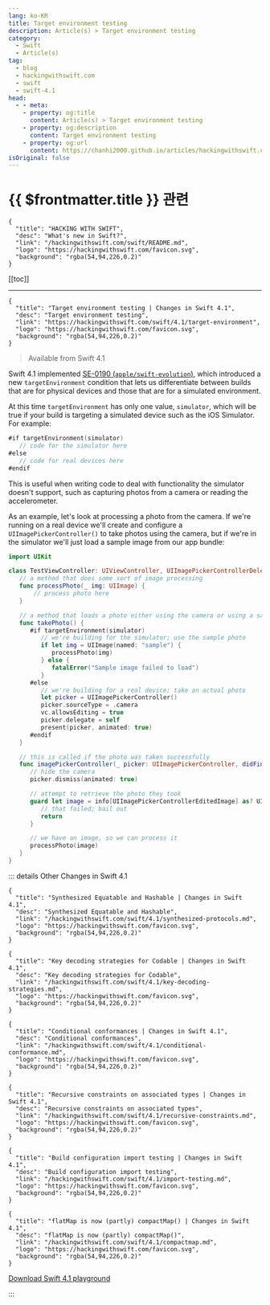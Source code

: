 ```yaml
---
lang: ko-KR
title: Target environment testing
description: Article(s) > Target environment testing
category:
  - Swift
  - Article(s)
tag: 
  - blog
  - hackingwithswift.com
  - swift
  - swift-4.1
head:
  - - meta:
    - property: og:title
      content: Article(s) > Target environment testing
    - property: og:description
      content: Target environment testing
    - property: og:url
      content: https://chanhi2000.github.io/articles/hackingwithswift.com/swift/4.1/target-environment.html
isOriginal: false
---
```


# {{ $frontmatter.title }} 관련

```component VPCard
{
  "title": "HACKING WITH SWIFT",
  "desc": "What's new in Swift?",
  "link": "/hackingwithswift.com/swift/README.md",
  "logo": "https://hackingwithswift.com/favicon.svg",
  "background": "rgba(54,94,226,0.2)"
}
```

[[toc]]

---

```component VPCard
{
  "title": "Target environment testing | Changes in Swift 4.1",
  "desc": "Target environment testing",
  "link": "https://hackingwithswift.com/swift/4.1/target-environment", 
  "logo": "https://hackingwithswift.com/favicon.svg",
  "background": "rgba(54,94,226,0.2)"
}
```

> Available from Swift 4.1

Swift 4.1 implemented [SE-0190 (<FontIcon icon="iconfont icon-github"/>`apple/swift-evolution`)](https://github.com/apple/swift-evolution/blob/master/proposals/0190-target-environment-platform-condition.md), which introduced a new `targetEnvironment` condition that lets us differentiate between builds that are for physical devices and those that are for a simulated environment.

At this time `targetEnvironment` has only one value, `simulator`, which will be true if your build is targeting a simulated device such as the iOS Simulator. For example:

```swift
#if targetEnvironment(simulator)
   // code for the simulator here
#else
   // code for real devices here
#endif
```

This is useful when writing code to deal with functionality the simulator doesn't support, such as capturing photos from a camera or reading the accelerometer.

As an example, let's look at processing a photo from the camera. If we're running on a real device we'll create and configure a `UIImagePickerController()` to take photos using the camera, but if we're in the simulator we'll just load a sample image from our app bundle:

```swift
import UIKit

class TestViewController: UIViewController, UIImagePickerControllerDelegate {
   // a method that does some sort of image processing
   func processPhoto(_ img: UIImage) {
       // process photo here
   }

   // a method that loads a photo either using the camera or using a sample
   func takePhoto() {
      #if targetEnvironment(simulator)
         // we're building for the simulator; use the sample photo
         if let img = UIImage(named: "sample") {
            processPhoto(img)
         } else {
            fatalError("Sample image failed to load")
         }
      #else
         // we're building for a real device; take an actual photo
         let picker = UIImagePickerController()
         picker.sourceType = .camera
         vc.allowsEditing = true
         picker.delegate = self
         present(picker, animated: true)
      #endif
   }

   // this is called if the photo was taken successfully
   func imagePickerController(_ picker: UIImagePickerController, didFinishPickingMediaWithInfo info: [String : Any]) {
      // hide the camera
      picker.dismiss(animated: true)

      // attempt to retrieve the photo they took
      guard let image = info[UIImagePickerControllerEditedImage] as? UIImage else {
         // that failed; bail out
         return
      }

      // we have an image, so we can process it
      processPhoto(image)
   }
}
```

::: details Other Changes in Swift 4.1

```component VPCard
{
  "title": "Synthesized Equatable and Hashable | Changes in Swift 4.1",
  "desc": "Synthesized Equatable and Hashable",
  "link": "/hackingwithswift.com/swift/4.1/synthesized-protocols.md",
  "logo": "https://hackingwithswift.com/favicon.svg",
  "background": "rgba(54,94,226,0.2)"
}
```

```component VPCard
{
  "title": "Key decoding strategies for Codable | Changes in Swift 4.1",
  "desc": "Key decoding strategies for Codable",
  "link": "/hackingwithswift.com/swift/4.1/key-decoding-strategies.md",
  "logo": "https://hackingwithswift.com/favicon.svg",
  "background": "rgba(54,94,226,0.2)"
}
```

```component VPCard
{
  "title": "Conditional conformances | Changes in Swift 4.1",
  "desc": "Conditional conformances",
  "link": "/hackingwithswift.com/swift/4.1/conditional-conformance.md",
  "logo": "https://hackingwithswift.com/favicon.svg",
  "background": "rgba(54,94,226,0.2)"
}
```

```component VPCard
{
  "title": "Recursive constraints on associated types | Changes in Swift 4.1",
  "desc": "Recursive constraints on associated types",
  "link": "/hackingwithswift.com/swift/4.1/recursive-constraints.md",
  "logo": "https://hackingwithswift.com/favicon.svg",
  "background": "rgba(54,94,226,0.2)"
}
```

```component VPCard
{
  "title": "Build configuration import testing | Changes in Swift 4.1",
  "desc": "Build configuration import testing",
  "link": "/hackingwithswift.com/swift/4.1/import-testing.md",
  "logo": "https://hackingwithswift.com/favicon.svg",
  "background": "rgba(54,94,226,0.2)"
}
```
<!-- 
```component VPCard
{
  "title": "Target environment testing | Changes in Swift 4.1",
  "desc": "Target environment testing",
  "link": "/hackingwithswift.com/swift/4.1/target-environment.md",
  "logo": "https://hackingwithswift.com/favicon.svg",
  "background": "rgba(54,94,226,0.2)"
}
```
-->
```component VPCard
{
  "title": "flatMap is now (partly) compactMap() | Changes in Swift 4.1",
  "desc": "flatMap is now (partly) compactMap()",
  "link": "/hackingwithswift.com/swift/4.1/compactmap.md",
  "logo": "https://hackingwithswift.com/favicon.svg",
  "background": "rgba(54,94,226,0.2)"
}
```

[<FontIcon icon="fas fa-file-zipper"/>Download Swift 4.1 playground](https://hackingwithswift.com/files/playgrounds/swift/playground-4-0-to-4-1.playground.zip)

:::

